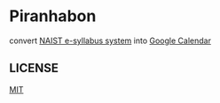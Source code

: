 # Piranhabon

convert [NAIST e-syllabus system](https://syllabus.naist.jp/) into [Google Calendar](https://calendar.google.com/calendar/u/0?cid=MGU2Ym1vczJ2dHV1aG1hNmJvcDF2a2RwcW9AZ3JvdXAuY2FsZW5kYXIuZ29vZ2xlLmNvbQ)

## LICENSE

[MIT](./LICENSE)
